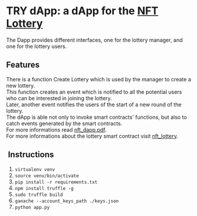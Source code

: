 # TRY dApp: a dApp for the [NFT Lottery](https://github.com/fedehsq/nft_lottery/)

The Dapp provides different interfaces, one for the lottery manager, and
one for the lottery users.

## Features

There is a function Create Lottery which is used by the manager to create a new lottery. \
This function creates an event which is notified to all the potential users who can be interested in
joining the lottery. \
Later, another event notifies the users of the start of a new round of the lottery. \
The dApp is able not only to invoke smart contracts' functions, but also to catch events
generated by the smart contracts. \
For more informations read [nft_dapp.pdf](./nft_lottery_dapp.pdf). \
For more informations about the lottery smart contract visit [nft_lottery](https://github.com/fedehsq/nft_lottery/).

##  Instructions

1. ``` virtualenv venv ```
2. ``` source venv/bin/activate ```
3. ``` pip install -r requirements.txt ```
4. ``` npm install truffle -g ```
5. ``` sudo truffle build ```
6. ``` ganache --account_keys_path ./keys.json ```
7. ``` python app.py ```
